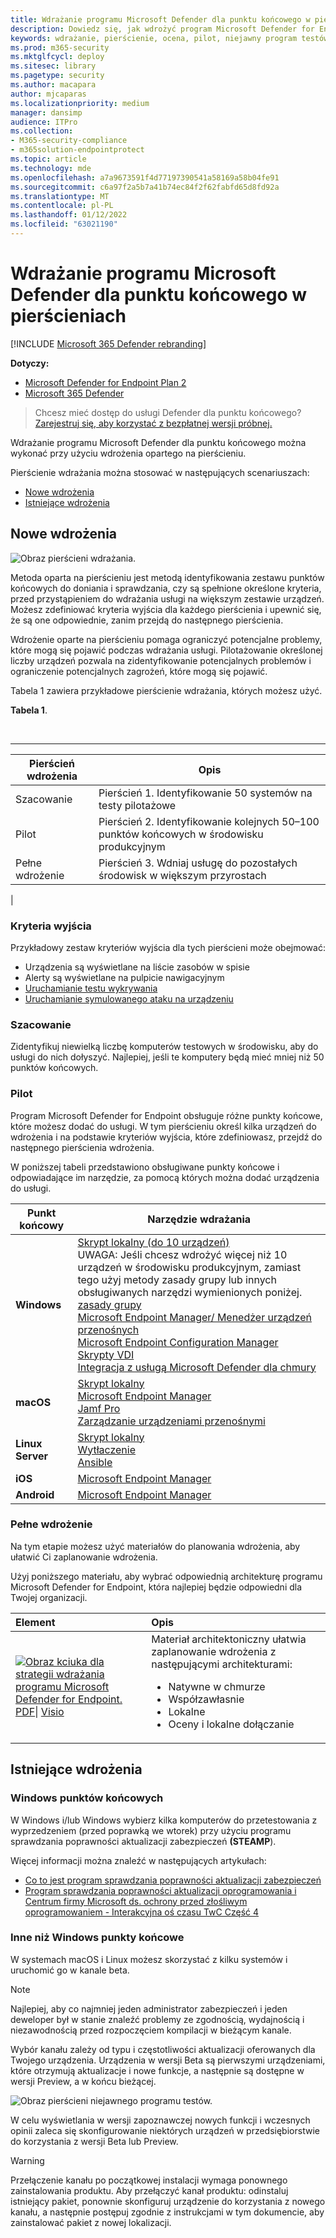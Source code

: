 ```yaml
---
title: Wdrażanie programu Microsoft Defender dla punktu końcowego w pierścieniach
description: Dowiedz się, jak wdrożyć program Microsoft Defender for Endpoint w pierścieniach
keywords: wdrażanie, pierścienie, ocena, pilot, niejawny program testów szybki, niejawny program testów wolny, konfiguracja, wdrożenie, faza, wdrożenie, wdrażanie, wdrażanie, konfigurowanie
ms.prod: m365-security
ms.mktglfcycl: deploy
ms.sitesec: library
ms.pagetype: security
ms.author: macapara
author: mjcaparas
ms.localizationpriority: medium
manager: dansimp
audience: ITPro
ms.collection:
- M365-security-compliance
- m365solution-endpointprotect
ms.topic: article
ms.technology: mde
ms.openlocfilehash: a7a9673591f4d77197390541a58169a58b04fe91
ms.sourcegitcommit: c6a97f2a5b7a41b74ec84f2f62fabfd65d8fd92a
ms.translationtype: MT
ms.contentlocale: pl-PL
ms.lasthandoff: 01/12/2022
ms.locfileid: "63021190"
---
```

# <a name="deploy-microsoft-defender-for-endpoint-in-rings"></a>Wdrażanie programu Microsoft Defender dla punktu końcowego w pierścieniach

[!INCLUDE [Microsoft 365 Defender rebranding](../../includes/microsoft-defender.md)]

**Dotyczy:**
- [Microsoft Defender for Endpoint Plan 2](https://go.microsoft.com/fwlink/p/?linkid=2154037)
- [Microsoft 365 Defender](https://go.microsoft.com/fwlink/?linkid=2118804)

> Chcesz mieć dostęp do usługi Defender dla punktu końcowego? [Zarejestruj się, aby korzystać z bezpłatnej wersji próbnej.](https://signup.microsoft.com/create-account/signup?products=7f379fee-c4f9-4278-b0a1-e4c8c2fcdf7e&ru=https://aka.ms/MDEp2OpenTrial?ocid=docs-wdatp-assignaccess-abovefoldlink)

Wdrażanie programu Microsoft Defender dla punktu końcowego można wykonać przy użyciu wdrożenia opartego na pierścieniu.

Pierścienie wdrażania można stosować w następujących scenariuszach:

- [Nowe wdrożenia](#new-deployments)
- [Istniejące wdrożenia](#existing-deployments)

## <a name="new-deployments"></a>Nowe wdrożenia

![Obraz pierścieni wdrażania.](images/deployment-rings.png)

Metoda oparta na pierścieniu jest metodą identyfikowania zestawu punktów końcowych do doniania i sprawdzania, czy są spełnione określone kryteria, przed przystąpieniem do wdrażania usługi na większym zestawie urządzeń. Możesz zdefiniować kryteria wyjścia dla każdego pierścienia i upewnić się, że są one odpowiednie, zanim przejdą do następnego pierścienia.

Wdrożenie oparte na pierścieniu pomaga ograniczyć potencjalne problemy, które mogą się pojawić podczas wdrażania usługi. Pilotażowanie określonej liczby urządzeń pozwala na zidentyfikowanie potencjalnych problemów i ograniczenie potencjalnych zagrożeń, które mogą się pojawić.

Tabela 1 zawiera przykładowe pierścienie wdrażania, których możesz użyć.

**Tabela 1**.

<br>

****

|Pierścień wdrożenia|Opis|
|---|---|
|Szacowanie|Pierścień 1. Identyfikowanie 50 systemów na testy pilotażowe|
|Pilot|Pierścień 2. Identyfikowanie kolejnych 50–100 punktów końcowych w środowisku produkcyjnym|
|Pełne wdrożenie|Pierścień 3. Wdniaj usługę do pozostałych środowisk w większym przyrostach|
|

### <a name="exit-criteria"></a>Kryteria wyjścia

Przykładowy zestaw kryteriów wyjścia dla tych pierścieni może obejmować:

- Urządzenia są wyświetlane na liście zasobów w spisie
- Alerty są wyświetlane na pulpicie nawigacyjnym
- [Uruchamianie testu wykrywania](run-detection-test.md)
- [Uruchamianie symulowanego ataku na urządzeniu](attack-simulations.md)

### <a name="evaluate"></a>Szacowanie

Zidentyfikuj niewielką liczbę komputerów testowych w środowisku, aby do usługi do nich dołyszyć. Najlepiej, jeśli te komputery będą mieć mniej niż 50 punktów końcowych.

### <a name="pilot"></a>Pilot

Program Microsoft Defender for Endpoint obsługuje różne punkty końcowe, które możesz dodać do usługi. W tym pierścieniu określ kilka urządzeń do wdrożenia i na podstawie kryteriów wyjścia, które zdefiniowasz, przejdź do następnego pierścienia wdrożenia.

W poniższej tabeli przedstawiono obsługiwane punkty końcowe i odpowiadające im narzędzie, za pomocą których można dodać urządzenia do usługi.

| Punkt końcowy     | Narzędzie wdrażania                       |
|--------------|------------------------------------------|
| **Windows**  |  [Skrypt lokalny (do 10 urządzeń)](configure-endpoints-script.md) <br> UWAGA: Jeśli chcesz wdrożyć więcej niż 10 urządzeń w środowisku produkcyjnym, zamiast tego użyj metody zasady grupy lub innych obsługiwanych narzędzi wymienionych poniżej.<br>  [zasady grupy](configure-endpoints-gp.md) <br>  [Microsoft Endpoint Manager/ Menedżer urządzeń przenośnych](configure-endpoints-mdm.md) <br>   [Microsoft Endpoint Configuration Manager](configure-endpoints-sccm.md) <br> [Skrypty VDI](configure-endpoints-vdi.md) <br> [Integracja z usługą Microsoft Defender dla chmury](configure-server-endpoints.md#integration-with-azure-defender)  |
| **macOS**    | [Skrypt lokalny](mac-install-manually.md) <br> [Microsoft Endpoint Manager](mac-install-with-intune.md) <br> [Jamf Pro](mac-install-with-jamf.md) <br> [Zarządzanie urządzeniami przenośnymi](mac-install-with-other-mdm.md) |
| **Linux Server** | [Skrypt lokalny](linux-install-manually.md) <br> [Wytłaczenie](linux-install-with-puppet.md) <br> [Ansible](linux-install-with-ansible.md)|
| **iOS**      | [Microsoft Endpoint Manager](ios-install.md)                                |
| **Android**  | [Microsoft Endpoint Manager](android-intune.md)               |

### <a name="full-deployment"></a>Pełne wdrożenie

Na tym etapie możesz użyć materiałów do planowania wdrożenia, aby ułatwić Ci zaplanowanie wdrożenia.[](deployment-strategy.md)

Użyj poniższego materiału, aby wybrać odpowiednią architekturę programu Microsoft Defender for Endpoint, która najlepiej będzie odpowiedni dla Twojej organizacji.

|**Element**|**Opis**|
|:-----|:-----|
|[![Obraz kciuka dla strategii wdrażania programu Microsoft Defender for Endpoint.](images/mde-deployment-strategy.png)](https://github.com/MicrosoftDocs/microsoft-365-docs/raw/public/microsoft-365/security/defender-endpoint/downloads/mdatp-deployment-strategy.pdf)<br/> [PDF](https://download.microsoft.com/download/5/6/0/5609001f-b8ae-412f-89eb-643976f6b79c/mde-deployment-strategy.pdf)\| [Visio](https://download.microsoft.com/download/5/6/0/5609001f-b8ae-412f-89eb-643976f6b79c/mde-deployment-strategy.vsdx)   | Materiał architektoniczny ułatwia zaplanowanie wdrożenia z następującymi architekturami: <ul><li> Natywne w chmurze </li><li> Współzawłasnie </li><li> Lokalne</li><li>Oceny i lokalne dołączanie</li></ul>

## <a name="existing-deployments"></a>Istniejące wdrożenia

### <a name="windows-endpoints"></a>Windows punktów końcowych

W Windows i/lub Windows wybierz kilka komputerów do przetestowania z wyprzedzeniem (przed poprawką we wtorek) przy użyciu programu sprawdzania poprawności aktualizacji zabezpieczeń **(STEAMP**).

Więcej informacji można znaleźć w następujących artykułach:

- [Co to jest program sprawdzania poprawności aktualizacji zabezpieczeń](https://techcommunity.microsoft.com/t5/windows-it-pro-blog/what-is-the-security-update-validation-program/ba-p/275767)
- [Program sprawdzania poprawności aktualizacji oprogramowania i Centrum firmy Microsoft ds. ochrony przed złośliwym oprogramowaniem - Interakcyjna oś czasu TwC Część 4](https://www.microsoft.com/security/blog/2012/03/28/software-update-validation-program-and-microsoft-malware-protection-center-establishment-twc-interactive-timeline-part-4/)

### <a name="non-windows-endpoints"></a>Inne niż Windows punkty końcowe

W systemach macOS i Linux możesz skorzystać z kilku systemów i uruchomić go w kanale beta.

> [!NOTE]
> Najlepiej, aby co najmniej jeden administrator zabezpieczeń i jeden deweloper był w stanie znaleźć problemy ze zgodnością, wydajnością i niezawodnością przed rozpoczęciem kompilacji w bieżącym kanale.

Wybór kanału zależy od typu i częstotliwości aktualizacji oferowanych dla Twojego urządzenia. Urządzenia w wersji Beta są pierwszymi urządzeniami, które otrzymują aktualizacje i nowe funkcje, a następnie są dostępne w wersji Preview, a w końcu bieżącej.

![Obraz pierścieni niejawnego programu testów.](images/insider-rings.png)

W celu wyświetlania w wersji zapoznawczej nowych funkcji i wczesnych opinii zaleca się skonfigurowanie niektórych urządzeń w przedsiębiorstwie do korzystania z wersji Beta lub Preview.

> [!WARNING]
> Przełączenie kanału po początkowej instalacji wymaga ponownego zainstalowania produktu. Aby przełączyć kanał produktu: odinstaluj istniejący pakiet, ponownie skonfiguruj urządzenie do korzystania z nowego kanału, a następnie postępuj zgodnie z instrukcjami w tym dokumencie, aby zainstalować pakiet z nowej lokalizacji.
